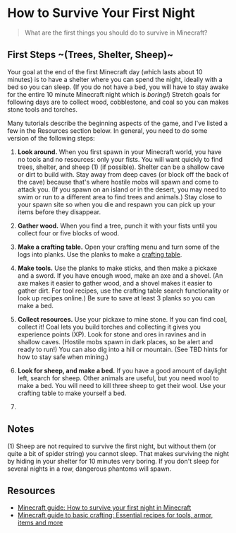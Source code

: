 # How to Survive Your First Night

> What are the first things you should do to survive in Minecraft?

 

## First Steps ~(Trees, Shelter, Sheep)~
Your goal at the end of the first Minecraft day (which lasts about 10 minutes) is to have a shelter where you can spend the night, ideally with a bed so you can sleep. (If you do not have a bed, you will have to stay awake for the entire 10 minute Minecraft night which is *boring!*) Stretch goals for following days are to  collect wood, cobblestone, and coal so you can makes stone tools and torches.

Many tutorials describe the beginning aspects of the game, and I've listed a few in the Resources section below. In general, you need to do some version of the following steps:

1. **Look around.** When you first spawn in your Minecraft world, you have no tools and no resources: only your fists. You will want quickly to find trees, shelter, and sheep (1) (if possible). Shelter can be a shallow cave or dirt to build with. Stay away from deep caves (or block off the back of the cave) because that's where hostile mobs will spawn and come to attack you. (If you spawn on an island or in the desert, you may need to swim or run to a different area to find trees and animals.) Stay close to your spawn site so when you die and respawn you can pick up your items before they disappear.

2. **Gather wood.** When you find a tree, punch it with your fists until you collect four or five blocks of wood.

3. **Make a crafting table.** Open your crafting menu and turn some of the logs into planks. Use the planks to make a [crafting table](https://minecraft.fandom.com/wiki/Crafting_Table). 

4. **Make tools.** Use the planks to make sticks, and then make a pickaxe and a sword. If you have enough wood, make an axe and a shovel. (An axe makes it easier to gather wood, and a shovel makes it easier to gather dirt. For tool recipes, use the crafting table search functionality or look up recipes online.) Be sure to save at least 3 planks so you can make a bed.

5. **Collect resources.** Use your pickaxe to mine stone. If you can find coal, collect it! Coal lets you build torches and collecting it gives you experience points (XP). Look for stone and ores in ravines and in shallow caves. (Hostile mobs spawn in dark places, so be alert and ready to run!) You can also dig into a hill or mountain. (See TBD hints for how to stay safe when mining.)

6. **Look for sheep, and make a bed.** If you have a good amount of daylight left, search for sheep. Other animals are useful, but you need wool to make a bed. You will need to kill three sheep to get their wool. Use your crafting table to make yourself a bed.

7. 



## Notes
(1) Sheep are not required to survive the first night, but without them (or quite a bit of spider string) you cannot sleep. That makes surviving the night by hiding in your shelter for 10 minutes very boring. If you don't sleep for several nights in a row, dangerous phantoms will spawn.



## Resources
* [Minecraft guide: How to survive your first night in Minecraft
](https://www.windowscentral.com/how-survive-your-first-night-minecraft)
* [Minecraft guide to basic crafting: Essential recipes for tools, armor, items and more](https://www.windowscentral.com/how-craft-essentials-minecraft-windows-10-edition)

